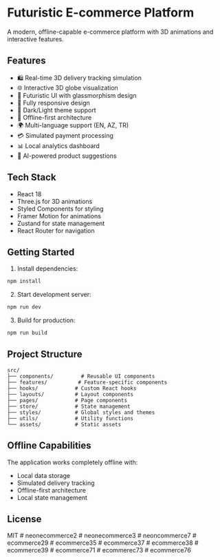 # Futuristic E-commerce Platform

A modern, offline-capable e-commerce platform with 3D animations and interactive features.

## Features

- 🛍️ Real-time 3D delivery tracking simulation
- 🌐 Interactive 3D globe visualization
- 🎨 Futuristic UI with glassmorphism design
- 📱 Fully responsive design
- 🌙 Dark/Light theme support
- 🔄 Offline-first architecture
- 🌍 Multi-language support (EN, AZ, TR)
- 💳 Simulated payment processing
- 📊 Local analytics dashboard
- 🤖 AI-powered product suggestions

## Tech Stack

- React 18
- Three.js for 3D animations
- Styled Components for styling
- Framer Motion for animations
- Zustand for state management
- React Router for navigation

## Getting Started

1. Install dependencies:
```bash
npm install
```

2. Start development server:
```bash
npm run dev
```

3. Build for production:
```bash
npm run build
```

## Project Structure

```
src/
├── components/         # Reusable UI components
├── features/          # Feature-specific components
├── hooks/            # Custom React hooks
├── layouts/          # Layout components
├── pages/            # Page components
├── store/            # State management
├── styles/           # Global styles and themes
├── utils/            # Utility functions
└── assets/           # Static assets
```

## Offline Capabilities

The application works completely offline with:
- Local data storage
- Simulated delivery tracking
- Offline-first architecture
- Local state management

## License

MIT #   n e o n e c o m m e r c e 2  
 #   n e o n e c o m m e r c e 3  
 #   n e o n c o m m e r c e 7  
 #   e c o m m e r c e 2 9  
 #   e c o m m e r c e 3 5  
 #   e c o m m e r c e 3 7  
 #   e c o m m e r c e 3 8  
 #   e c o m m e r c e 3 9  
 #   e c o m m e r c e 7 1  
 #   e c o m m e r e c 7 3  
 #   e c o m m e r c e 7 6  
 